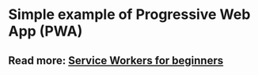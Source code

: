 # Simple example of Progressive Web App (PWA)
## Read more: [Service Workers for beginners](https://dojoit.pl/articles/sw.html)
